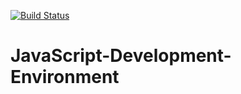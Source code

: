 [![Build Status](https://travis-ci.org/Omaroovee/JavaScript-Development-Environment.svg?branch=master)](https://travis-ci.org/Omaroovee/JavaScript-Development-Environment.svg?branch=master)


# JavaScript-Development-Environment

